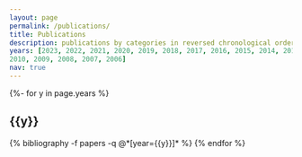 ```yaml
---
layout: page
permalink: /publications/
title: Publications
description: publications by categories in reversed chronological order. generated by jekyll-scholar, from a hand-updated BibTeX file. More up to date information may available at Jarv's [Google Scholar](https://scholar.google.com/citations?user=qNlfsFEAAAAJ).
years: [2023, 2022, 2021, 2020, 2019, 2018, 2017, 2016, 2015, 2014, 2013, 2012, 2011,
2010, 2009, 2008, 2007, 2006]
nav: true
---
```

<!-- _pages/publications.md -->
<div class="publications">

{%- for y in page.years %}
  <h2 class="year">{{y}}</h2>
  {% bibliography -f papers -q @*[year={{y}}]* %}
{% endfor %}

</div>
